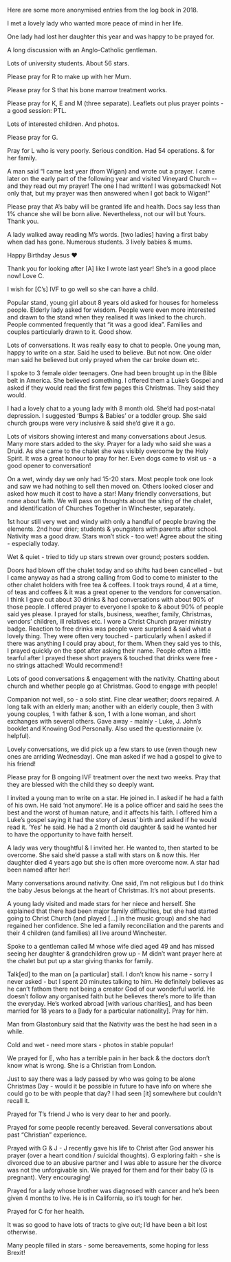 Here are some more anonymised entries from the log book in 2018.

I met a lovely lady who wanted more peace of mind in her life.

One lady had lost her daughter this year and was happy to be prayed for.

A long discussion with an Anglo-Catholic gentleman.

Lots of university students. About 56 stars.

Please pray for R to make up with her Mum.

Please pray for S that his bone marrow treatment works.

Please pray for K, E and M (three separate). Leaflets out plus prayer points - a good session: PTL.

Lots of interested children. And photos.

Please pray for G.

Pray for L who is very poorly. Serious condition. Had 54 operations. & for her family.

A man said “I came last year (from Wigan) and wrote out a prayer. I came later on the early part of the following year and visited Vineyard Church -- and they read out my prayer! The one I had written! I was gobsmacked! Not only that, but my prayer was then answered when I got back to Wigan!”

Please pray that A’s baby will be granted life and health. Docs say less than 1% chance she will be born alive. Nevertheless, not our will but Yours. Thank you.

A lady walked away reading M’s words. [two ladies] having a first baby when dad has gone. Numerous students. 3 lively babies & mums.

Happy Birthday Jesus ♥

Thank you for looking after [A] like I wrote last year! She’s in a good place now! Love C.

I wish for [C’s] IVF to go well so she can have a child.

Popular stand, young girl about 8 years old asked for houses for homeless people. Elderly lady asked for wisdom. People were even more interested and drawn to the stand when they realised it was linked to the church. People commented frequently that “it was a good idea”. Families and couples particularly drawn to it. Good show.

Lots of conversations. It was really easy to chat to people. One young man, happy to write on a star. Said he used to believe. But not now. One older man said he believed but only prayed when the car broke down etc.

I spoke to 3 female older teenagers. One had been brought up in the Bible belt in America. She believed something. I offered them a Luke’s Gospel and asked if they would read the first few pages this Christmas. They said they would.

I had a lovely chat to a young lady with 8 month old. She’d had post-natal depression. I suggested ‘Bumps & Babies’ or a toddler group. She said church groups were very inclusive & said she’d give it a go.

Lots of visitors showing interest and many conversations about Jesus. Many more stars added to the sky. Prayer for a lady who said she was a Druid. As she came to the chalet she was visibly overcome by the Holy Spirit. It was a great honour to pray for her. Even dogs came to visit us - a good opener to conversation!

On a wet, windy day we only had 15-20 stars. Most people took one look and saw we had nothing to sell then moved on. Others looked closer and asked how much it cost to have a star! Many friendly conversations, but none about faith. We will pass on thoughts about the siting of the chalet, and identification of Churches Together in Winchester, separately.

1st hour still very wet and windy with only a handful of people braving the elements. 2nd hour drier; students & youngsters with parents after school. Nativity was a good draw. Stars won’t stick - too wet! Agree about the siting - especially today.

Wet & quiet - tried to tidy up stars strewn over ground; posters sodden.

Doors had blown off the chalet today and so shifts had been cancelled - but I came anyway as had a strong calling from God to come to minister to the other chalet holders with free tea & coffees.
I took trays round, 4 at a time, of teas and coffees & it was a great opener to the vendors for conversation.
I think I gave out about 30 drinks & had conversations with about 90% of those people. I offered prayer to everyone I spoke to & about 90% of people said yes please.
I prayed for stalls, business, weather, family, Christmas, vendors’ children, ill relatives etc. I wore a Christ Church prayer ministry badge.
Reaction to free drinks was people were surprised & said what a lovely thing. They were often very touched - particularly when I asked if there was anything I could pray about, for them. When they said yes to this, I prayed quickly on the spot after asking their name. People often a little tearful after I prayed these short prayers & touched that drinks were free - no strings attached! Would recommend!!

Lots of good conversations & engagement with the nativity. Chatting about church and whether people go at Christmas. Good to engage with people!

Companion not well, so - a solo stint. Fine clear weather; doors repaired. A long talk with an elderly man; another with an elderly couple, then 3 with young couples, 1 with father & son, 1 with a lone woman, and short exchanges with several others. Gave away - mainly - Luke, J. John’s booklet and Knowing God Personally. Also used the questionnaire (v. helpful).

Lovely conversations, we did pick up a few stars to use (even though new ones are arriding Wednesday). One man asked if we had a gospel to give to his friend!

Please pray for B ongoing IVF treatment over the next two weeks. Pray that they are blessed with the child they so deeply want.

I invited a young man to write on a star. He joined in. I asked if he had a faith of his own. He said ‘not anymore’. He is a police officer and said he sees the best and the worst of human nature, and it affects his faith. I offered him a Luke’s gospel saying it had the story of Jesus’ birth and asked if he would read it. ‘Yes’ he said. He had a 2 month old daughter & said he wanted her to have the opportunity to have faith herself.

A lady was very thoughtful & I invited her. He wanted to, then started to be overcome. She said she’d passe a stall with stars on & now this. Her daughter died 4 years ago but she is often more overcome now. A star had been named after her!

Many conversations around nativity. One said, I’m not religious but I do think the baby Jesus belongs at the heart of Christmas. It’s not about presents.

A young lady visited and made stars for her niece and herself. She explained that there had been major family difficulties, but she had started going to Christ Church (and played [...] in the music group) and she had regained her confidence. She led a family reconciliation and the parents and their 4 children (and families) all live around Winchester.

Spoke to a gentleman called M whose wife died aged 49 and has missed seeing her daughter & grandchildren grow up - M didn’t want prayer here at the chalet but put up a star giving thanks for family.

Talk[ed] to the man on [a particular] stall. I don’t know his name - sorry I never asked - but I spent 20 minutes talking to him. He definitely believes as he can’t fathom there not being a creator God of our wonderful world. He doesn’t follow any organised faith but he believes there’s more to life than the everyday. He’s worked abroad [with various charities], and has been married for 18 years to a [lady for a particular nationality]. Pray for him.

Man from Glastonbury said that the Nativity was the best he had seen in a while.

Cold and wet - need more stars - photos in stable popular!

We prayed for E, who has a terrible pain in her back & the doctors don’t know what is wrong. She is a Christian from London.

Just to say there was a lady passed by who was going to be alone Christmas Day - would it be possible in future to have info on where she could go to be with people that day? I had seen [it] somewhere but couldn’t recall it.

Prayed for T’s friend J who is very dear to her and poorly.

Prayed for some people recently bereaved. Several conversations about past “Christian” experience.

Prayed with G & J - J recently gave his life to Christ after God answer his prayer (over a heart condition / suicidal thoughts). G exploring faith - she is divorced due to an abusive partner and I was able to assure her the divorce was not the unforgivable sin. We prayed for them and for their baby (G is pregnant). Very encouraging!

Prayed for a lady whose brother was diagnosed with cancer and he’s been given 4 months to live. He is in California, so it’s tough for her.

Prayed for C for her health.

It was so good to have lots of tracts to give out; I’d have been a bit lost otherwise.

Many people filled in stars - some bereavements, some hoping for less Brexit!
